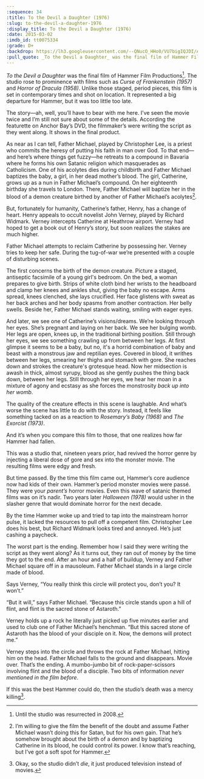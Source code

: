 ```yaml
---
:sequence: 34
:title: To the Devil a Daughter (1976)
:slug: to-the-devil-a-daughter-1976
:display_title: To the Devil a Daughter (1976)
:date: 2015-03-02
:imdb_id: tt0075334
:grade: D+
:backdrop: https://lh3.googleusercontent.com/--QNucO_HHo0/VU7bigIQJDI/AAAAAAAACio/Kf7dH_d-TLY/w1000-rj/to-the-devil-a-daughter-1976.jpg
:pull_quote: _To the Devil a Daughter_ was the final film of Hammer Film Productions. If this was the best the studio could do, then it was a mercy killing.
---
```

_To the Devil a Daughter_ was the final film of Hammer Film Productions[^1]. The studio rose to prominence with films such as _Curse of Frankenstein (1957)_ and _Horror of Dracula (1958)_. Unlike those staged, period pieces, this film is set in contemporary times and shot on location. It represented a big departure for Hammer, but it was too little too late.

The story—ah, well, you’ll have to bear with me here. I’ve seen the movie twice and I’m still not sure about some of the details. According the featurette on Anchor Bay’s DVD, the filmmaker’s were writing the script as they went along. It shows in the final product. 

As near as I can tell, Father Michael, played by Christopher Lee, is a priest who commits the heresy of putting his faith in man over God. To that end—and here’s where things get fuzzy—he retreats to a compound in Bavaria where he forms his own Satanic religion which masquerades as Catholicism. One of his acolytes dies during childbirth and Father Michael baptizes the baby, a girl, in her dead mother’s blood. The girl, Catherine, grows up as a nun in Father Michael’s compound. On her eighteenth birthday she travels to London. There, Father Michael will baptize her in the blood of a demon creature birthed by another of Father Michael’s acolytes[^2]. 

But, fortunately for humanity, Catherine’s father, Henry, has a change of heart. Henry appeals to occult novelist John Verney, played by Richard Widmark. Verney intercepts Catherine at Heathrow airport. Verney had hoped to get a book out of Henry’s story, but soon realizes the stakes are much higher.

Father Michael attempts to reclaim Catherine by possessing her. Verney tries to keep her safe. During the tug-of-war we’re presented with a couple of disturbing scenes.

The first concerns the birth of the demon creature. Picture a staged, antiseptic facsimile of a young girl's bedroom. On the bed, a woman prepares to give birth. Strips of white cloth bind her wrists to the headboard and clamp her knees and ankles shut, giving the baby no escape. Arms spread, knees clenched, she lays crucified. Her face glistens with sweat as her back arches and her body spasms from another contraction. Her belly swells. Beside her, Father Michael stands waiting, smiling with eager eyes. 

And later, we see one of Catherine’s visions/dreams. We’re looking through her eyes. She’s pregnant and laying on her back. We see her bulging womb. Her legs are open, knees up, in the traditional birthing position. Still through her eyes, we see something crawling up from between her legs. At first glimpse it seems to be a baby, but no, it's a horrid combination of baby and beast with a monstrous jaw and reptilian eyes. Covered in blood, it writhes between her legs, smearing her thighs and stomach with gore. She reaches down and strokes the creature's grotesque head. Now her midsection is awash in thick, almost syrupy, blood as she gently pushes the thing back down, between her legs. Still through her eyes, we hear her moan in a mixture of agony and ecstasy as she forces the monstrosity _back up into her womb_.

The quality of the creature effects in this scene is laughable. And what’s worse the scene has little to do with the story. Instead, it feels like something tacked on as a reaction to _Rosemary’s Baby (1968)_ and _The Exorcist (1973)_. 

And it’s when you compare this film to those, that one realizes how far Hammer had fallen. 

This was a studio that, nineteen years prior, had revived the horror genre by injecting a liberal dose of gore and sex into the monster movie. The resulting films were edgy and fresh. 

But time passed. By the time this film came out, Hammer’s core audience now had kids of their own. Hammer’s period monster movies were passé. They were your _parent’s_ horror movies. Even this wave of satanic themed films was on it’s nadir. Two years later _Halloween (1978)_ would usher in the slasher genre that would dominate horror for the next decade.

By the time Hammer woke up and tried to tap into the mainstream horror pulse, it lacked the resources to pull off a competent film. Christopher Lee does his best, but Richard Widmark looks tired and annoyed. He’s just cashing a paycheck. 

The worst part is the ending. Remember how I said they were writing the script as they went along? As it turns out, they ran out of money by the time they got to the end. After an hour and a half of buildup, Verney and Father Michael square off in a mausoleum. Father Michael stands in a large circle made of blood.

Says Verney, “You really think this circle will protect you, don’t you? It won’t.”

“But it will,” says Father Michael. “Because this circle stands upon a hill of flint, and flint is the sacred stone of Astaroth.”

Verney holds up a rock he literally just picked up five minutes earlier and used to club one of Father Michael’s henchman. “But this sacred stone of Astaroth has the blood of your disciple on it. Now, the demons will protect me.” 

Verney steps into the circle and throws the rock at Father Michael, hitting him on the head. Father Michael falls to the ground and disappears. Movie over. That’s the ending. A mumbo-jumbo bit of rock-paper-scissors involving flint and the blood of a disciple. Two bits of information _never mentioned in the film before_. 

If this was the best Hammer could do, then the studio’s death was a mercy killing[^3].

[^1]: Until the studio was resurrected in 2008.
[^2]: I’m willing to give the film the benefit of the doubt and assume Father Michael wasn’t doing this for Satan, but for his own gain. That he’s somehow brought about the birth of a demon and by baptizing Catherine in its blood, he could control its power. I know that’s reaching, but I’ve got a soft spot for Hammer.
[^3]: Okay, so the studio didn’t _die_, it just produced television instead of movies. 
